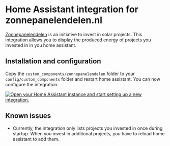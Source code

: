 # Home Assistant integration for zonnepanelendelen.nl

[Zonnepanelendelen](https://zonnepanelendelen.nl/) is an initiative to invest in solar projects. This integration allows you to display the produced energy of projects you invested in in you home assistant.

## Installation and configuration

Copy the `custom_components/zonnepanelendelen` folder to your `config/custom_components` folder and restart home assistant. You can now configure the integration.

[![Open your Home Assistant instance and start setting up a new integration.](https://my.home-assistant.io/badges/config_flow_start.svg)](https://my.home-assistant.io/redirect/config_flow_start/?domain=zonnepanelendelen)

## Known issues

- Currently, the integration only lists projects you invested in once during startup. When you invest in additional projects, you have to reload home assistant to add them.
